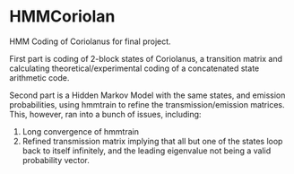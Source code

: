 # HMMCoriolan
HMM Coding of Coriolanus for final project.

First part is coding of 2-block states of Coriolanus, a transition matrix and calculating theoretical/experimental coding of a concatenated state arithmetic code.

Second part is a Hidden Markov Model with the same states, and emission probabilities, using hmmtrain to refine the transmission/emission matrices. This, however, ran into a bunch of issues, including:
1. Long convergence of hmmtrain
2. Refined transmission matrix implying that all but one of the states loop back to itself infinitely, and the leading eigenvalue not being a valid probability vector.


